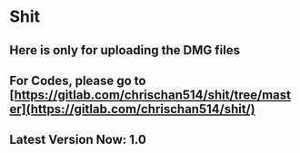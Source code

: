 # Shit
## Here is only for uploading the DMG files
## For Codes, please go to [https://gitlab.com/chrischan514/shit/tree/master](https://gitlab.com/chrischan514/shit/)
## Latest Version Now: 1.0
